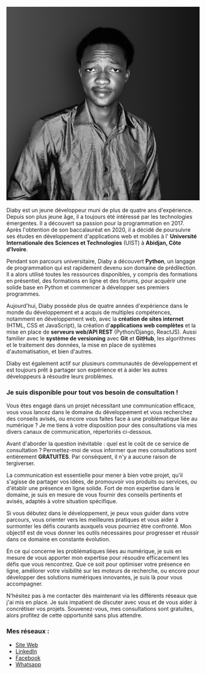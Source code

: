 ![image](https://raw.githubusercontent.com/diabycode/almamycode.dev/main/src/assets/images/blogposts/profile%20-%20dark%20type.png)

Diaby est un jeune développeur muni de plus de quatre ans d'expérience. Depuis son plus jeune âge, il a toujours été intéressé par les technologies émergentes. Il a découvert sa passion pour la programmation en 2017. Après l'obtention de son baccalauréat en 2020, il a décidé de poursuivre ses études en développement d'applications web et mobiles à l' **Université Internationale des Sciences et Technologies** (UIST) à **Abidjan, Côte d’Ivoire**.

Pendant son parcours universitaire, Diaby a découvert **Python**, un langage de programmation qui est rapidement devenu son domaine de prédilection. Il a alors utilisé toutes les ressources disponibles, y compris des formations en présentiel, des formations en ligne et des forums, pour acquérir une solide base en Python et commencer à développer ses premiers programmes.

Aujourd'hui, Diaby possède plus de quatre années d'expérience dans le monde du développement et a acquis de multiples compétences, notamment en développement web, avec la **création de sites internet** (HTML, CSS et JavaScript), la création d'**applications web complètes** et la mise en place de **serveurs web/API REST** (Python/Django, ReactJS). Aussi familier avec le **système de versioning** avec **Git** et **GitHub**, les algorithmes et le traitement des données, la mise en place de systèmes d'automatisation, et bien d'autres.

Diaby est également actif sur plusieurs communautés de développement et est toujours prêt à partager son expérience et à aider les autres développeurs à résoudre leurs problèmes.

### **Je suis disponible pour tout vos besoin de consultation !**

Vous êtes engagé dans un projet nécessitant une communication efficace, vous vous lancez dans le domaine du développement et vous recherchez des conseils avisés, ou encore vous faites face à une problématique liée au numérique ? Je me tiens à votre disposition pour des consultations via mes divers canaux de communication, répertoriés ci-dessous.

Avant d'aborder la question inévitable : quel est le coût de ce service de consultation ? Permettez-moi de vous informer que mes consultations sont entièrement **GRATUITES**. Par conséquent, il n'y a aucune raison de tergiverser.

La communication est essentielle pour mener à bien votre projet, qu'il s'agisse de partager vos idées, de promouvoir vos produits ou services, ou d'établir une présence en ligne solide. Fort de mon expertise dans le domaine, je suis en mesure de vous fournir des conseils pertinents et avisés, adaptés à votre situation spécifique.

Si vous débutez dans le développement, je peux vous guider dans votre parcours, vous orienter vers les meilleures pratiques et vous aider à surmonter les défis courants auxquels vous pourriez être confronté. Mon objectif est de vous donner les outils nécessaires pour progresser et réussir dans ce domaine en constante évolution.

En ce qui concerne les problématiques liées au numérique, je suis en mesure de vous apporter mon expertise pour résoudre efficacement les défis que vous rencontrez. Que ce soit pour optimiser votre présence en ligne, améliorer votre visibilité sur les moteurs de recherche, ou encore pour développer des solutions numériques innovantes, je suis là pour vous accompagner.

N'hésitez pas à me contacter dès maintenant via les différents réseaux que j'ai mis en place. Je suis impatient de discuter avec vous et de vous aider à concrétiser vos projets. Souvenez-vous, mes consultations sont gratuites, alors profitez de cette opportunité sans plus attendre.

### Mes réseaux :

-   [Site Web](https://diabycode.github.io/site-vitrine/)
-   [LinkedIn](https://www.linkedin.com/in/almamy-youssouf-diaby-276153257/)
-   [Facebook](https://www.facebook.com/almamy.code/)
-   [Whatsapp](https://wa.me/message/DKWXPBAQMH5OC1)
